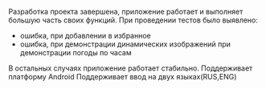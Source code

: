 Разработка проекта завершена, приложение работает и выполняет большую часть своих функций.
При проведении тестов было выявлено: 
- ошибка, при добавлении в избранное
- ошибка, при демонстрации динамических изображений при демонстрации погоды по часам

В остальных случаях приложение работает стабильно.
Поддерживает платформу Android
Поддерживает ввод на двух языках(RUS,ENG)
